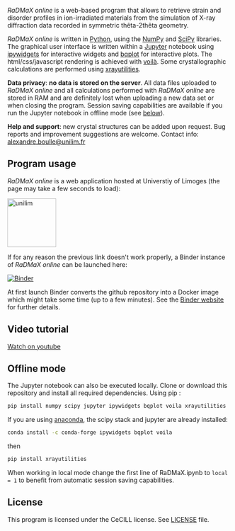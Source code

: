 _RaDMaX online_ is a web-based program that allows to retrieve strain and disorder profiles in ion-irradiated materials from the simulation of X-ray diffraction data recorded in symmetric thêta-2thêta geometry.

_RaDMaX online_ is written in [Python](https://www.python.org/), using the [NumPy](https://numpy.org/) and [SciPy](https://scipy.org/) libraries. The graphical user interface is written within a [Jupyter](https://jupyter.org/) notebook using [ipywidgets](https://github.com/jupyter-widgets/ipywidgets) for interactive widgets and [bqplot](https://github.com/bloomberg/bqplot) for interactive plots. The html/css/javascript rendering is achieved with [voilà](https://github.com/voila-dashboards/voila). Some crystallographic calculations are performed using [xrayutilities](https://xrayutilities.sourceforge.io/).

**Data privacy**: **no data is stored on the server**. All data files uploaded to _RaDMaX online_ and all calculations performed with _RaDMaX online_ are stored in RAM and are definitely lost when uploading a new data set or when closing the program. Session saving capabilities are available if you run the Jupyter notebook in offline mode (see [below](#offline-mode)).

**Help and support**: new crystal structures can be added upon request. Bug reports and improvement suggestions are welcome. Contact info: [alexandre.boulle@unilim.fr](mailto:alexandre.boulle@unilim.fr)

## Program usage

_RaDMaX online_ is a web application hosted at Universtiy of Limoges (the page may take a few seconds to load):

[<img src="https://www.unilim.fr/wp-content/uploads/sites/8/2015/09/logo-ul@2x.png" alt="unilim" width="110"/>](https://radmax.unilim.fr/)

If for any reason the previous link doesn't work properly, a Binder instance of _RaDMaX online_ can be launched here:

[![Binder](https://mybinder.org/badge_logo.svg)](https://mybinder.org/v2/gh/aboulle/RaDMaX-online/master?urlpath=voila%2Frender%2FRaDMaX.ipynb)

At first launch Binder converts the github repository into a Docker image which might take some time (up to a few minutes). See the [Binder website](https://mybinder.org/) for further details.

## Video tutorial
[Watch on youtube](https://youtu.be/53y2MJijKps)


## Offline mode
The Jupyter notebook can also be executed locally. Clone or download this repository and install all required dependencies. Using pip :

```bash
pip install numpy scipy jupyter ipywidgets bqplot voila xrayutilities
```

If you are using [anaconda](https://www.anaconda.com/distribution/), the scipy stack and jupyter are already installed:

```bash
conda install -c conda-forge ipywidgets bqplot voila
```
then

```bash
pip install xrayutilities
```
When working in local mode change the first line of RaDMaX.ipynb to ```local = 1``` to benefit from automatic session saving capabilities.

## License
This program is licensed under the  CeCILL license. See [LICENSE](https://github.com/aboulle/RaDMaX-online/blob/master/LICENSE.txt) file.
